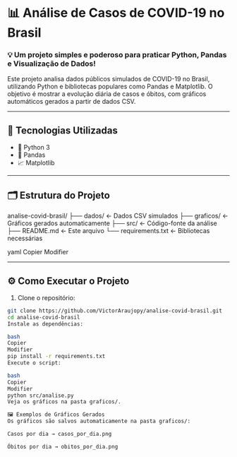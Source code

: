 # 📊 Análise de Casos de COVID-19 no Brasil

### 💡 Um projeto simples e poderoso para praticar Python, Pandas e Visualização de Dados!

Este projeto analisa dados públicos simulados de COVID-19 no Brasil, utilizando Python e bibliotecas populares como Pandas e Matplotlib. O objetivo é mostrar a evolução diária de casos e óbitos, com gráficos automáticos gerados a partir de dados CSV.

---

## 🚀 Tecnologias Utilizadas

- 🐍 Python 3
- 🧮 Pandas
- 📈 Matplotlib

---

## 🗂️ Estrutura do Projeto

analise-covid-brasil/
├── dados/ ← Dados CSV simulados
├── graficos/ ← Gráficos gerados automaticamente
├── src/ ← Código-fonte da análise
├── README.md ← Este arquivo
└── requirements.txt ← Bibliotecas necessárias

yaml
Copier
Modifier

---

## ⚙️ Como Executar o Projeto

1. Clone o repositório:

```bash
git clone https://github.com/VictorAraujopy/analise-covid-brasil.git
cd analise-covid-brasil
Instale as dependências:

bash
Copier
Modifier
pip install -r requirements.txt
Execute o script:

bash
Copier
Modifier
python src/analise.py
Veja os gráficos na pasta graficos/.

🖼️ Exemplos de Gráficos Gerados
Os gráficos são salvos automaticamente na pasta graficos/:

Casos por dia → casos_por_dia.png

Óbitos por dia → obitos_por_dia.png

